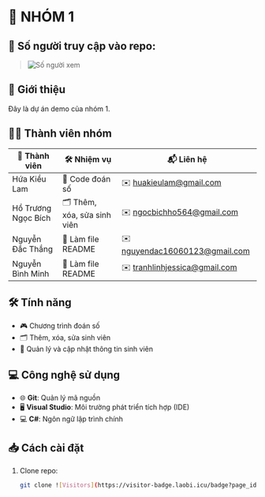 # 🌟 NHÓM 1
## 👀 Số người truy cập vào repo:
> ![Số người xem](https://visitor-badge.laobi.icu/badge?page_id=Hua-Kieu-Lam.CC-MTPTPM_B4) 
## 🚀 Giới thiệu
 Đây là dự án demo của nhóm 1.

## 🧑‍💻 Thành viên nhóm
| 👤 Thành viên            | 🛠️ Nhiệm vụ                  | 📬 Liên hệ                        |
|--------------------------|-------------------------------|------------------------------------ |
| Hứa Kiều Lam            | 🔢 Code đoán số                | ✉️ huakieulam@gmail.com            |
| Hồ Trương Ngọc Bích     | 🗂 Thêm, xóa, sửa sinh viên    | ✉️ ngocbichho564@gmail.com         |
| Nguyễn Đắc Thắng        | 📄 Làm file README             | ✉️ nguyendac16060123@gmail.com     |
| Nguyễn Bình Minh        | 📄 Làm file README             | ✉️ tranhlinhjessica@gmail.com      |

## 🛠 Tính năng
- 🎮 Chương trình đoán số
- 🗂 Thêm, xóa, sửa sinh viên
- 📄 Quản lý và cập nhật thông tin sinh viên

## 💻 Công nghệ sử dụng
- 🌐 **Git**: Quản lý mã nguồn
- 🖥 **Visual Studio**: Môi trường phát triển tích hợp (IDE)
- 💻 **C#**: Ngôn ngữ lập trình chính

## 📥 Cách cài đặt
1. Clone repo:
   ```bash
   git clone ![Visitors](https://visitor-badge.laobi.icu/badge?page_id=yourusername.CC-MTPTPM_B4)



